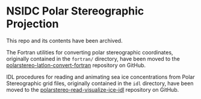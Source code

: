 # NSIDC Polar Stereographic Projection

This repo and its contents have been archived. 

The Fortran utilities for converting polar stereographic coordinates, originally
contained in the `fortran/` directory, have been moved to the
[polarstereo-latlon-convert-fortran](https://github.com/nsidc/polarstereo-latlon-convert-fortran)
repository on GitHub.

IDL procedures for reading and animating sea ice concentrations from Polar
Stereographic grid files, originally contained in the `idl` directory, have been
moved to the
[polarstereo-read-visualize-ice-idl](https://github.com/nsidc/polarstereo-read-visualize-ice-idl)
repository on GitHub.
